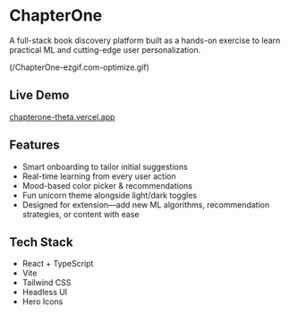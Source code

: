 # ChapterOne

A full-stack book discovery platform built as a hands-on exercise to learn practical ML and cutting-edge user personalization.

(/ChapterOne-ezgif.com-optimize.gif)

## Live Demo
[chapterone-theta.vercel.app](https://chapterone-theta.vercel.app/)

## Features
- Smart onboarding to tailor initial suggestions
- Real-time learning from every user action
- Mood-based color picker & recommendations
- Fun unicorn theme alongside light/dark toggles
- Designed for extension—add new ML algorithms, recommendation strategies, or content with ease

## Tech Stack
- React + TypeScript
- Vite
- Tailwind CSS
- Headless UI
- Hero Icons
